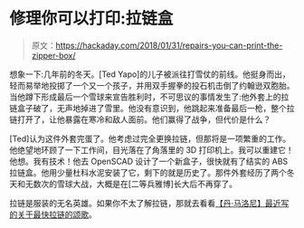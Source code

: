 # 修理你可以打印:拉链盒

> 原文：<https://hackaday.com/2018/01/31/repairs-you-can-print-the-zipper-box/>

想象一下:几年前的冬天。[Ted Yapo]的儿子被派往打雪仗的前线。他挺身而出，轻而易举地投掷了一个又一个孩子，并用双手握拳的投石机击倒了约翰逊双胞胎。当他蹲下形成最后一个雪球来宣告胜利时，不可思议的事情发生了:他外套上的拉链盒子破了，无声地掉进了雪里。他没有意识到，他跳起来准备最后一枪，整个拉链打开了，让他暴露在寒冷和敌人面前。他们赢得了战争，但代价是什么？

[Ted]认为这件外套完蛋了。他考虑过完全更换拉链，但那将是一项繁重的工作。他绝望地环顾了一下工作间，目光落在了角落里的 3D 打印机上。我可以重建它！他想。我有技术！他去 OpenSCAD 设计了一个新盒子，很快就有了结实的 ABS 拉链盒。他用少量杜科水泥安装了它，剩下的就是历史了。那件外套经历了两个冬天和无数次的雪球大战，大概是在[二等兵雅博]长大后不再穿了。

拉链是服装的无名英雄。如果你不太了解拉链，那就去看看[【丹·马洛尼】最近写的关于最快拉链的颂歌](https://hackaday.com/2018/01/26/ode-to-the-zipper/)。